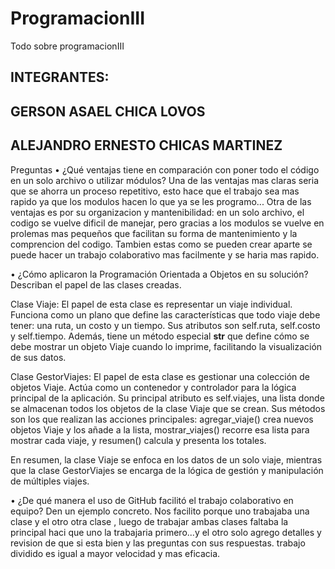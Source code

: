 # ProgramacionIII
Todo sobre programacionIII



INTEGRANTES:
--------------------------------------
**GERSON ASAEL CHICA LOVOS**
---------------------------------------
**ALEJANDRO ERNESTO CHICAS MARTINEZ**
-----------------------------------------

Preguntas
• ¿Qué ventajas tiene en comparación con poner todo el código en
un solo archivo o utilizar módulos?
Una de las ventajas mas claras seria que se ahorra un proceso repetitivo, esto hace que el trabajo sea mas rapido ya que los modulos hacen lo que ya se les programo...
Otra de las ventajas es por su organizacion y mantenibilidad: en un solo archivo, el codigo se vuelve dificil de manejar, pero gracias a los modulos se vuelve en prolemas mas pequeños que facilitan su forma de mantenimiento y la comprencion del codigo.
Tambien estas como se pueden crear aparte se puede hacer un trabajo colaborativo mas facilmente y se haria mas rapido.


• ¿Cómo aplicaron la Programación Orientada a Objetos en su
solución? Describan el papel de las clases creadas.

Clase Viaje: El papel de esta clase es representar un viaje individual. Funciona como un plano que define las características que todo viaje debe tener: una ruta, un costo y un tiempo. Sus atributos son self.ruta, self.costo y self.tiempo. Además, tiene un método especial __str__ que define cómo se debe mostrar un objeto Viaje cuando lo imprime, facilitando la visualización de sus datos.

Clase GestorViajes: El papel de esta clase es gestionar una colección de objetos Viaje. Actúa como un contenedor y controlador para la lógica principal de la aplicación. Su principal atributo es self.viajes, una lista donde se almacenan todos los objetos de la clase Viaje que se crean. Sus métodos son los que realizan las acciones principales: agregar_viaje() crea nuevos objetos Viaje y los añade a la lista, mostrar_viajes() recorre esa lista para mostrar cada viaje, y resumen() calcula y presenta los totales.

En resumen, la clase Viaje se enfoca en los datos de un solo viaje, mientras que la clase GestorViajes se encarga de la lógica de gestión y manipulación de múltiples viajes.

• ¿De qué manera el uso de GitHub facilitó el trabajo colaborativo
en equipo? Den un ejemplo concreto.
Nos facilito porque uno trabajaba una clase y el otro otra clase , luego de trabajar ambas clases faltaba la principal haci que uno la trabajaria primero...y el otro solo agrego detalles y revision de que si esta bien y las preguntas con sus respuestas.
trabajo dividido es igual a mayor velocidad y mas eficacia.


